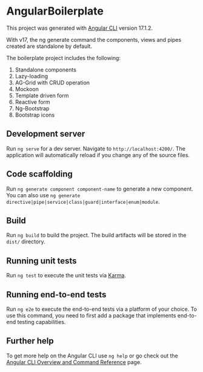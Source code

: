 # AngularBoilerplate

This project was generated with [Angular CLI](https://github.com/angular/angular-cli) version 17.1.2.

With v17, the ng generate command the components, views and pipes created are standalone by default.

The boilerplate project includes the following:

1. Standalone components
2. Lazy-loading
3. AG-Grid with CRUD operation
4. Mockoon
5. Template driven form
6. Reactive form
7. Ng-Bootstrap
8. Bootstrap icons

## Development server

Run `ng serve` for a dev server. Navigate to `http://localhost:4200/`. The application will automatically reload if you change any of the source files.

## Code scaffolding

Run `ng generate component component-name` to generate a new component. You can also use `ng generate directive|pipe|service|class|guard|interface|enum|module`.

## Build

Run `ng build` to build the project. The build artifacts will be stored in the `dist/` directory.

## Running unit tests

Run `ng test` to execute the unit tests via [Karma](https://karma-runner.github.io).

## Running end-to-end tests

Run `ng e2e` to execute the end-to-end tests via a platform of your choice. To use this command, you need to first add a package that implements end-to-end testing capabilities.

## Further help

To get more help on the Angular CLI use `ng help` or go check out the [Angular CLI Overview and Command Reference](https://angular.io/cli) page.
